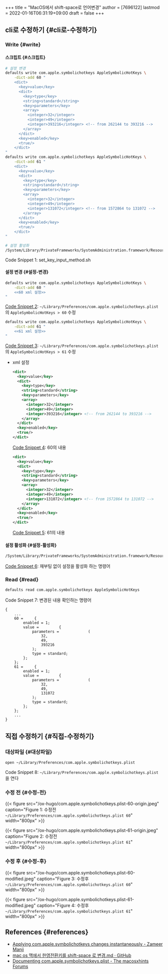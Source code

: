 +++
title = "MacOS에서 shift-space로 언어변경"
author = [7696122]
lastmod = 2022-01-16T06:31:19+09:00
draft = false
+++

## cli로 수정하기 {#cli로-수정하기}


### Write {#write}


#### 스크립트 {#스크립트}

```sh
# 설정 변경
defaults write com.apple.symbolichotkeys AppleSymbolicHotKeys \
    -dict-add 60 "
    <dict>
      <key>value</key>
      <dict>
        <key>type</key>
        <string>standard</string>
        <key>parameters</key>
        <array>
          <integer>32</integer>
          <integer>49</integer>
          <integer>393216</integer> <!-- from 262144 to 393216 -->
        </array>
      </dict>
      <key>enabled</key>
      <true/>
    </dict>
"
defaults write com.apple.symbolichotkeys AppleSymbolicHotKeys \
    -dict-add 61 "
    <dict>
      <key>value</key>
      <dict>
        <key>type</key>
        <string>standard</string>
        <key>parameters</key>
        <array>
          <integer>32</integer>
          <integer>49</integer>
          <integer>131072</integer> <!-- from 1572864 to 131072 -->
        </array>
      </dict>
      <key>enabled</key>
      <true/>
    </dict>
"

# 설정 활성화
/System/Library/PrivateFrameworks/SystemAdministration.framework/Resources/activateSettings -u
```

<div class="src-block-caption">
  <span class="src-block-number">Code Snippet 1</span>:
  set_key_input_method.sh
</div>


#### 설정 변경 {#설정-변경}

<a id="code-snippet--Select the previous input source"></a>
```sh
defaults write com.apple.symbolichotkeys AppleSymbolicHotKeys \
    -dict-add 60 "
    <<60 xml 설정>>
"
```

<div class="src-block-caption">
  <span class="src-block-number"><a href="#code-snippet--Select the previous input source">Code Snippet 2</a></span>:
  <code>~/Library/Preferences/com.apple.symbolichotkeys.plist</code> 의 <code>AppleSymbolicHotKeys &gt; 60</code> 수정
</div>

<a id="code-snippet--Select the next source in the Input Menu"></a>
```sh
defaults write com.apple.symbolichotkeys AppleSymbolicHotKeys \
    -dict-add 61 "
    <<61 xml 설정>>
"
```

<div class="src-block-caption">
  <span class="src-block-number"><a href="#code-snippet--Select the next source in the Input Menu">Code Snippet 3</a></span>:
  <code>~/Library/Preferences/com.apple.symbolichotkeys.plist</code> 의 <code>AppleSymbolicHotKeys &gt; 61</code> 수정
</div>

<!--list-separator-->

-  xml 설정

    <a id="code-snippet--60 xml 설정"></a>
    ```xml
    <dict>
      <key>value</key>
      <dict>
        <key>type</key>
        <string>standard</string>
        <key>parameters</key>
        <array>
          <integer>32</integer>
          <integer>49</integer>
          <integer>393216</integer> <!-- from 262144 to 393216 -->
        </array>
      </dict>
      <key>enabled</key>
      <true/>
    </dict>
    ```
    
    <div class="src-block-caption">
      <span class="src-block-number"><a href="#code-snippet--60 xml 설정">Code Snippet 4</a></span>:
      60의 내용
    </div>
    
    <a id="code-snippet--61 xml 설정"></a>
    ```xml
    <dict>
      <key>value</key>
      <dict>
        <key>type</key>
        <string>standard</string>
        <key>parameters</key>
        <array>
          <integer>32</integer>
          <integer>49</integer>
          <integer>131072</integer> <!-- from 1572864 to 131072 -->
        </array>
      </dict>
      <key>enabled</key>
      <true/>
    </dict>
    ```
    
    <div class="src-block-caption">
      <span class="src-block-number"><a href="#code-snippet--61 xml 설정">Code Snippet 5</a></span>:
      61의 내용
    </div>


#### 설정 활성화 {#설정-활성화}

<a id="code-snippet--설정 활성화"></a>
```sh
/System/Library/PrivateFrameworks/SystemAdministration.framework/Resources/activateSettings -u
```

<div class="src-block-caption">
  <span class="src-block-number"><a href="#code-snippet--설정 활성화">Code Snippet 6</a></span>:
  재부팅 없이 설정을 활성화 하는 명령어
</div>


### Read {#read}

```sh
defaults read com.apple.symbolichotkeys AppleSymbolicHotKeys
```

<div class="src-block-caption">
  <span class="src-block-number">Code Snippet 7</span>:
  변경된 내용 확인하는 명령어
</div>

```text
{
    ...
    60 =     {
        enabled = 1;
        value =         {
            parameters =             (
                32,
                49,
                393216
            );
            type = standard;
        };
    };
    61 =     {
        enabled = 1;
        value =         {
            parameters =             (
                32,
                49,
                131072
            );
            type = standard;
        };
    };
    ...
}
```


## 직접 수정하기 {#직접-수정하기}


### 대상파일 {#대상파일}

```sh
open ~/Library/Preferences/com.apple.symbolichotkeys.plist
```

<div class="src-block-caption">
  <span class="src-block-number">Code Snippet 8</span>:
  <code>~/Library/Preferences/com.apple.symbolichotkeys.plist</code> 을 연다
</div>


### 수정 전 {#수정-전}

{{< figure src="/ox-hugo/com.apple.symbolichotkeys.plist-60-origin.jpeg" caption="Figure 1: 수정전 `~/Library/Preferences/com.apple.symbolichotkeys.plist 60`" width="800px" >}}  

{{< figure src="/ox-hugo/com.apple.symbolichotkeys.plist-61-origin.jpeg" caption="Figure 2: 수정전 `~/Library/Preferences/com.apple.symbolichotkeys.plist 61`" width="800px" >}}  


### 수정 후 {#수정-후}

{{< figure src="/ox-hugo/com.apple.symbolichotkeys.plist-60-modified.jpeg" caption="Figure 3: 수정후 `~/Library/Preferences/com.apple.symbolichotkeys.plist 60`" width="800px" >}}  

{{< figure src="/ox-hugo/com.apple.symbolichotkeys.plist-61-modified.jpeg" caption="Figure 4: 수정후 `~/Library/Preferences/com.apple.symbolichotkeys.plist 61`" width="800px" >}}  


## References {#references}

-   [Applying com.apple.symbolichotkeys changes instantaneously - Zameer Manji](https://zameermanji.com/blog/2021/6/8/applying-com-apple-symbolichotkeys-changes-instantaneously/)
-   [mac os 맥에서 한영전환키를 shift-space 로 변경.md · GitHub](https://gist.github.com/rhee/1b93e9d32d978c62bfda67a24b3e54f9)
-   [Documenting com.apple.symbolichotkeys.plist - The macosxhints Forums](https://web.archive.org/web/20141112224103/http://hintsforums.macworld.com/showthread.php?t=114785)
